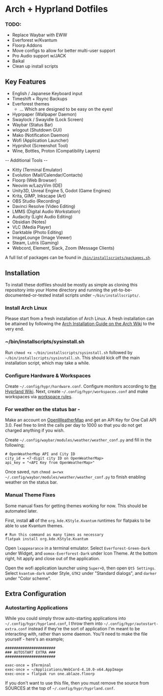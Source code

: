 # Arch + Hyprland Dotfiles
### TODO:
- Replace Waybar with EWW
- Everforest w/Kvantum
- Floorp Addons
- Move configs to allow for better multi-user support
- Pro Audio support w/JACK
- Baikal
- Clean up install scripts

## Key Features
- English / Japanese Keyboard input
- Timeshift + Rsync Backups
- Everforest themes
  - ... Which are designed to be easy on the eyes!
- Hyprpaper (Wallpaper Daemon)
- Swaylock / Swayidle (Lock Screen)
- Waybar (Status Bar)
- wlogout (Shutdown GUI)
- Mako (Notification Daemon)
- Wofi (Application Launcher)
- Hyprshot (Screenshot Tool)
- Wine, Bottles, Proton (Compatibility Layers)

-- Additional Tools --
- Kitty (Terminal Emulator)
- Evolution (Mail/Calendar/Contacts)
- Floorp (Web Browser)
- Neovim w/LazyVim (IDE)
- Unity3D, Unreal Engine 5, Godot (Game Engines)
- Krita, GIMP, Inkscape (Art)
- OBS Studio (Recording)
- Davinci Resolve (Video Editing)
- LMMS (Digital Audio Workstation)
- Audacity (Light Audio Editing)
- Obsidian (Notes)
- VLC (Media Player)
- Darktable (Photo Editing)
- ImageLounge (Image Viewer)
- Steam, Lutris (Gaming)
- Webcord, Element, Slack, Zoom (Message Clients)

A full list of packages can be found in [`/bin/installscripts/packages.sh`](/bin/installscripts/packages.sh).

## Installation

To install these dotfiles should be mostly as simple as cloning this repository into your Home directory and running the yet-to-be-documented-or-tested install scripts under `~/bin/installscripts/`.


### Install Arch Linux
Please start from a fresh installation of Arch Linux.  A fresh installation can be attained by following the [Arch Installation Guide on the Arch Wiki](https://wiki.archlinux.org/title/Installation_guide) to the very end.
### ~/bin/installscripts/sysinstall.sh
Run `chmod +x ~/bin/installscripts/sysinstall.sh` followed by `~/bin/installscripts/sysinstall.sh`.  This should kick off the main installation script, which may take a while.
### Configure Hardware & Workspaces
Create `~/.config/hypr/hardware.conf`.  Configure monitors according to [the Hyprland Wiki](https://wiki.hyprland.org/Configuring/Monitors/). Next, create `~/.config/hypr/workspaces.conf` and make workspaces via [workspace rules](https://wiki.hyprland.org/Configuring/Workspace-Rules/).
### For weather on the status bar - 
Make an account on [OpenWeatherMap](https://openweathermap.org/) and get an API Key for One Call API 3.0.  Feel free to limit the calls per day to 1000 so that you do not get charged anything if you wish.

Create `~/.config/waybar/modules/weather/weather_conf.py` and fill in the following;
```
# OpenWeatherMap API and City ID
city_id = <7-digit city ID on OpenWeatherMap>
api_key = "<API Key from OpenWeatherMap>"
```
Once saved, run `chmod a=rwx ~/.config/waybar/modules/weather/weather_conf.py` to finish enabling weather on the status bar.
### Manual Theme Fixes
Some manual fixes for getting themes working for now.  This should be automated later.

First, install **all** of the `org.kde.KStyle.Kvantum` runtimes for flatpaks to be able to use Kvantum themes.
```
# Run this command as many times as necessary
flatpak install org.kde.KStyle.Kvantum
```

Open `lxappearance` in a terminal emulator.
Select `Everforest-Green-Dark` under Widget, and `oomox-Everforest-Dark` under Icon Theme.
At the bottom right, hit apply and close out of the application.

Open the wofi application launcher using `Super+D`, then open `Qt5 Settings`.
Select `kvantum-dark` under Style, `GTK2` under "Standard dialogs", and `darker` under "Color scheme".

## Extra Configuration
### Autostarting Applications
While you could simply throw auto-starting applications into `~/.config/hypr/hyprland.conf`, I throw them into `~/.config/hypr/autostart-extra.conf` instead if they're the sort of application I'm meant to be interacting with, rather than some daemon.  You'll need to make the file yourself - here's an example;
```
#######################
### AUTOSTART EXTRA ###
#######################

exec-once = $Terminal
exec-once = ~/Applications/WebCord-4.10.0-x64.AppImage
exec-once = flatpak run one.ablaze.floorp
```

If you don't want to use this file, then you must remove the source from SOURCES at the top of `~/.config/hypr/hyprland.conf`.

